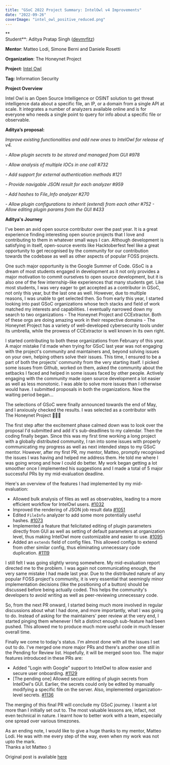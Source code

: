 ```yaml
---
title: "GSoC 2022 Project Summary: IntelOwl v4 Improvements"
date: "2022-09-26"
coverImage: "intel_owl_positive_reduced.png"
---
```


**  
Student**: Aditya Pratap Singh ([devmrfitz](https://github.com/devmrfitz))

**Mentor**: Matteo Lodi, Simone Berni and Daniele Rosetti

**Organization**: The Honeynet Project

**Project**: [Intel Owl](https://github.com/intelowlproject/IntelOwl)

**Tag:** Information Security

**Project Overview**

Intel Owl is an Open Source Intelligence or OSINT solution to get threat intelligence data about a specific file, an IP, or a domain from a single API at scale. It integrates a number of analyzers available online and is for everyone who needs a single point to query for info about a specific file or observable.

**Aditya’s proposal:**

_Improve existing functionalities and add new ones to IntelOwl for release of v4._

_\- Allow plugin secrets to be stored and managed from GUI #978_

_\- Allow analysis of multiple IOCs in one call #732_

_\- Add support for external authentication methods #121_

_\- Provide navigable JSON result for each analyzer #959_

_\- Add hashes to File\_Info analyzer #270_

_\- Allow plugin configurations to inherit (extend) from each other #752 - Allow editing plugin params from the GUI #433_

**Aditya's Journey**

I've been an avid open source contributor over the past year. It is a great experience finding interesting open source projects that I love and contributing to them in whatever small ways I can. Although development is satisfying in itself, open-source events like Hacktoberfest feel like a great opportunity to get recognised by the community for our contribution towards the codebase as well as other aspects of popular FOSS projects.

One such major opportunity is the Google Summer of Code. GSoC is a dream of most students engaged in development as it not only provides a major motivation to commit ourselves to open source development, but it is also one of the few internship-like experiences that many students get. Like most students, I was very eager to get accepted as a contributor in GSoC, not only this year, but the last one as well. However, due to multiple reasons, I was unable to get selected then. So from early this year, I started looking into past GSoC organizations whose tech stacks and field of work matched my interests and capabilities. I eventually narrowed down my search to two organizations - The Honeynet Project and CCExtractor. Both of these orgs are doing amazing work in their respective domains - The Honeynet Project has a variety of well-developed cybersecurity tools under its umbrella, while the prowess of CCExtractor is well known in its own right.

I started contributing to both these organizations from February of this year. A major mistake I'd made when trying for GSoC last year was not engaging with the project's community and maintainers and, beyond solving issues on your own, helping others solve their issues. This time, I ensured to be a part of both the projects' community from the very starting itself. I picked some issues from Github, worked on them, asked the community about the setbacks I faced and helped in some issues faced by other people. Actively engaging with the community made open source development a lot easier as well as less monotonic. I was able to solve more issues than I otherwise would have. I submitted proposals in both the organizations. Now the waiting period began...

The selections of GSoC were finally announced towards the end of May, and I anxiously checked the results. I was selected as a contributor with The Honeynet Project 🎉🎉🎉

The first step after the excitement phase calmed down was to look over the proposal I'd submitted and add it's sub-deadlines to my calendar. Then the coding finally began. Since this was my first time working a long project with a globally distributed community, I ran into some issues with properly communicating my progress as well as next intended steps to my GSoC mentor. However, after my first PR, my mentor, Matteo, promptly recognised the issues I was having and helped me address them. He told me where I was going wrong and how I could do better. My work began getting a lot smoother once I implemented his suggestions and I made a total of 5 major successful PRs by my mid-evaluation deadline.

Here's an overview of the features I had implemented by my mid-evaluation:

- Allowed bulk analysis of files as well as observables, leading to a more efficient workflow for IntelOwl users. [#1032](https://github.com/intelowlproject/IntelOwl/pull/1032)
- Improved the rendering of JSON job result data [#1051](https://github.com/intelowlproject/IntelOwl/pull/1051)
- Edited `FileInfo` analyzer to add some more potentially useful hashes. [#1073](https://github.com/intelowlproject/IntelOwl/pull/1073)
- Implemented a feature that felicitated editing of plugin parameters directly from GUI as well as setting of default parameters at organization level, thus making IntelOwl more customizable and easier to use. [#1095](https://github.com/intelowlproject/IntelOwl/pull/1095)
- Added an `extends` field of config files. This allowed configs to extend from other similar config, thus eliminating unnecessary code duplication. [#1119](https://github.com/intelowlproject/IntelOwl/pull/1119)

I still felt I was going slightly wrong somewhere. My mid-evaluation report directed me to the problem. I was again not communicating enough, the very same mistake I had made last year. Due to the distributed nature of any popular FOSS project's community, it is very essential that seemingly minor implementation decisions (like the positioning of a button) should be discussed before being actually coded. This helps the community's developers to avoid writing as well as peer-reviewing unnecessary code.

So, from the next PR onward, I started being much more involved in regular discussions about what I had done, and more importantly, what I was going to do. Instead of asking for the maintainers' peer review at the very end, I started pinging them whenever I felt a distinct enough sub-feature had been pushed. This allowed me to produce much more useful code in much lesser overall time.

Finally we come to today's status. I'm almost done with all the issues I set out to do. I've merged one more major PRs and there's another one still in the Pending for Review list. Hopefully, it will be merged soon too. The major features introduced in these PRs are:

- Added "Login with Google" support to IntelOwl to allow easier and secure user onboarding. [#1129](https://github.com/intelowlproject/IntelOwl/pull/1129)
- \[The pending one\] Allowed secure editing of plugin secrets from IntelOwl's GUI. Earlier, the secrets could only be edited by manually modifying a specific file on the server. Also, implemented organization-level secrets. [#1136](https://github.com/intelowlproject/IntelOwl/pull/1136)

The merging of this final PR will conclude my GSoC journey. I learnt a lot more than I initially set out to. The most valuable lessons are, infact, not even technical in nature. I learnt how to better work with a team, especially one spread over various timezones.

As an ending note, I would like to give a huge thanks to my mentor, Matteo Lodi. He was with me every step of the way, even when my work was not upto the mark.  
Thanks a lot Matteo :)

Original post is available [here](https://dev.to/devmrfitz/to-gsoc-and-beyond-4m34)
